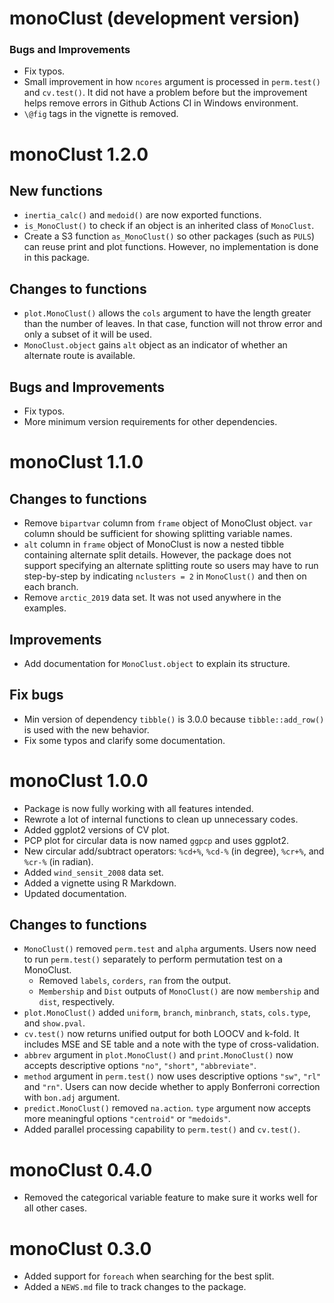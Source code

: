 # monoClust (development version)

### Bugs and Improvements
* Fix typos.
* Small improvement in how `ncores` argument is processed in `perm.test()` and
  `cv.test()`. It did not have a problem before but the improvement helps remove
  errors in Github Actions CI in Windows environment.
* `\@fig` tags in the vignette is removed.

# monoClust 1.2.0
  
## New functions
* `inertia_calc()` and `medoid()` are now exported functions.
* `is_MonoClust()` to check if an object is an inherited class of `MonoClust`.
* Create a S3 function `as_MonoClust()` so other packages (such as `PULS`) can 
  reuse print and plot functions. However, no implementation is done in this 
  package.
  
## Changes to functions
* `plot.MonoClust()` allows the `cols` argument to have the length greater
  than the number of leaves. In that case, function will not throw error and 
  only a subset of it will be used.
* `MonoClust.object` gains `alt` object as an indicator of whether an alternate
  route is available.
  
## Bugs and Improvements
* Fix typos.
* More minimum version requirements for other dependencies.

# monoClust 1.1.0

## Changes to functions
* Remove `bipartvar` column from `frame` object of MonoClust object. `var` 
  column should be sufficient for showing splitting variable names.
* `alt` column in `frame` object of MonoClust is now a nested tibble containing
  alternate split details. However, the package does not support specifying an
  alternate splitting route so users may have to run step-by-step by indicating
  `nclusters = 2` in `MonoClust()` and then on each branch.
* Remove `arctic_2019` data set. It was not used anywhere in the examples.

## Improvements
* Add documentation for `MonoClust.object` to explain its structure.

## Fix bugs
* Min version of dependency `tibble()` is 3.0.0 because `tibble::add_row()` is
  used with the new behavior.
* Fix some typos and clarify some documentation.

# monoClust 1.0.0

* Package is now fully working with all features intended.
* Rewrote a lot of internal functions to clean up unnecessary codes.
* Added ggplot2 versions of CV plot.
* PCP plot for circular data is now named `ggpcp` and uses ggplot2.
* New circular add/subtract operators: `%cd+%`, `%cd-%` (in degree), `%cr+%`, 
  and `%cr-%` (in radian).
* Added `wind_sensit_2008` data set.
* Added a vignette using R Markdown.
* Updated documentation.

## Changes to functions

* `MonoClust()` removed `perm.test` and `alpha` arguments. Users now need to run 
  `perm.test()` separately to perform permutation test on a MonoClust.
  * Removed `labels`, `corders`, `ran` from the output.
  * `Membership` and `Dist` outputs of `MonoClust()` are now `membership` and 
    `dist`, respectively.
* `plot.MonoClust()` added `uniform`, `branch`, `minbranch`, `stats`, 
  `cols.type`, and `show.pval`.
* `cv.test()` now returns unified output for both LOOCV and k-fold. It includes 
  MSE and SE table and a note with the type of cross-validation. 
* `abbrev` argument in `plot.MonoClust()` and `print.MonoClust()` now accepts 
  descriptive options `"no"`, `"short"`, `"abbreviate"`.
* `method` argument in `perm.test()` now uses descriptive options `"sw"`, `"rl"` 
  and `"rn"`. Users can now decide whether to apply Bonferroni correction with 
  `bon.adj` argument.
* `predict.MonoClust()` removed `na.action`. `type` argument now accepts more 
  meaningful options `"centroid"` or `"medoids"`.
* Added parallel processing capability to `perm.test()` and `cv.test()`.

# monoClust 0.4.0

* Removed the categorical variable feature to make sure it works well for all 
other cases.

# monoClust 0.3.0

* Added support for `foreach` when searching for the best split.
* Added a `NEWS.md` file to track changes to the package.
